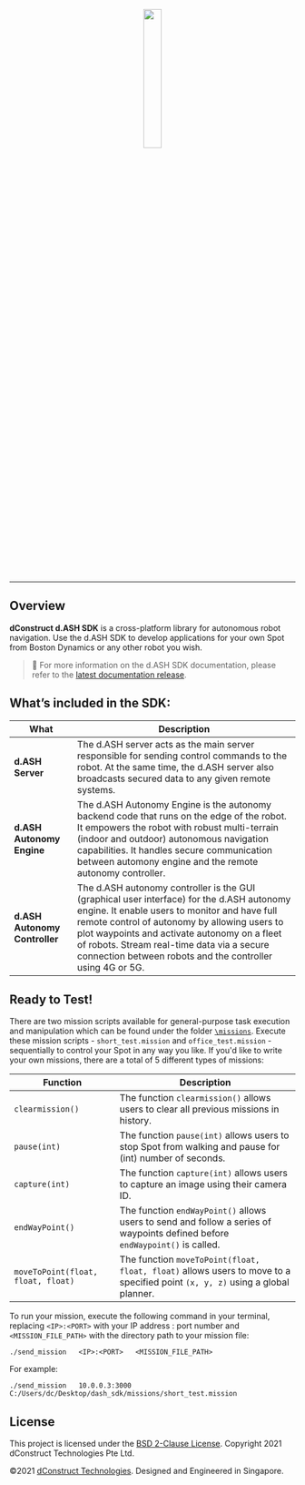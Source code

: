 <p align="center"><img src="docs/img/dASH-logo.jpg" width="25%" /><br><br></p>

-----------------

## Overview
**dConstruct d.ASH SDK** is a cross-platform library for autonomous robot navigation. Use the d.ASH SDK to develop applications for your own Spot from Boston Dynamics or any other robot you wish. 

> :pushpin: For more information on the d.ASH SDK documentation, please refer to the [latest documentation release](https://dconstruct-tech.github.io/dash-sdk/).

## What’s included in the SDK:
| What | Description |
| ------- | ------- |
| **d.ASH Server** | The d.ASH server acts as the main server responsible for sending control commands to the robot. At the same time, the d.ASH server also broadcasts secured data to any given remote systems.|
| **d.ASH Autonomy Engine** | The d.ASH Autonomy Engine is the autonomy backend code that runs on the edge of the robot. It empowers the robot with robust multi-terrain (indoor and outdoor) autonomous navigation capabilities. It handles secure communication between automony engine and the remote autonomy controller. |
| **d.ASH Autonomy Controller** | The d.ASH autonomy controller is the GUI (graphical user interface) for the d.ASH autonomy engine. It enable users to monitor and have full remote control of autonomy by allowing users to plot waypoints and activate autonomy on a fleet of robots. Stream real-time data via a secure connection between robots and the controller using 4G or 5G. |

## Ready to Test!
There are two mission scripts available for general-purpose task execution and manipulation which can be found under the folder [`\missions`](https://github.com/dconstruct-tech/dash-sdk/tree/master/missions). Execute these mission scripts - `short_test.mission` and `office_test.mission` - sequentially to control your Spot in any way you like. If you'd like to write your own missions, there are a total of 5 different types of missions:

| Function | Description |
| ------- | ------- |
| `clearmission()` | The function `clearmission()` allows users to clear all previous missions in history.|
| `pause(int)` | The function `pause(int)` allows users to stop Spot from walking and pause for (int) number of seconds. |
| `capture(int)` | The function `capture(int)` allows users to capture an image using their camera ID. |
| `endWayPoint()` | The function `endWayPoint()` allows users to send and follow a series of waypoints defined before `endWaypoint()` is called. |
| `moveToPoint(float, float, float)` | The function `moveToPoint(float, float, float)` allows users to move to a specified point `(x, y, z)` using a global planner. |

To run your mission, execute the following command in your terminal, replacing `<IP>:<PORT>` with your IP address : port number and `<MISSION_FILE_PATH>` with the directory path to your mission file:
```
./send_mission   <IP>:<PORT>   <MISSION_FILE_PATH>
```
For example:
```
./send_mission   10.0.0.3:3000   C:/Users/dc/Desktop/dash_sdk/missions/short_test.mission
```

## License
This project is licensed under the [BSD 2-Clause License](LICENSE).
Copyright 2021 dConstruct Technologies Pte Ltd.


©2021 [dConstruct Technologies](https://www.dconstruct.co/). Designed and Engineered in Singapore.